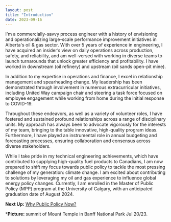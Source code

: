 ```yaml
---
layout: post
title: "Introduction"
date: 2023-09-16
---
```


<!-- wp:paragraph -->
<p>I'm a commercially-savvy process engineer with a history of envisioning and operationalizing large-scale performance improvement initiatives in Alberta's oil &amp; gas sector. With over 5 years of experience in engineering, I have acquired an insider’s view on daily operations across production, safety, and reliability, and am well-versed with working in diverse teams to launch turnarounds that unlock greater efficiency and profitability. I have worked in downstream (oil refinery) and upstream (oil sands open-pit mine).</p>
<!-- /wp:paragraph -->

<!-- wp:paragraph -->
<p>In addition to my expertise in operations and finance, I excel in relationship management and spearheading change. My leadership has been demonstrated through involvement in numerous extracurricular initiatives, including United Way campaign chair and steering a task force focused on employee engagement while working from home during the initial response to COVID-19.</p>
<!-- /wp:paragraph -->

<!-- wp:paragraph -->
<p>Throughout these endeavors, as well as a variety of volunteer roles, I have fostered and sustained profound relationships across a range of disciplinary units. My approach has always been to advocate vigorously for the interests of my team, bringing to the table innovative, high-quality program ideas. Furthermore, I have played an instrumental role in annual budgeting and forecasting processes, ensuring collaboration and consensus across diverse stakeholders.</p>
<!-- /wp:paragraph -->

<!-- wp:paragraph -->
<p>While I take pride in my technical engineering achievements, which have contributed to supplying high-quality fuel products to Canadians, I am now prepared to shift my focus towards public policy to tackle the most pressing challenge of my generation: climate change. I am excited about contributing to solutions by leveraging my oil and gas experience to influence global energy policy changes. Currently, I am enrolled in the Master of Public Policy (MPP) program at the University of Calgary, with an anticipated graduation date of August 2024.</p>
<!-- /wp:paragraph -->

<!-- wp:paragraph -->
<p><strong>Next Up:</strong> <a href="https://ahmedelmeligy.com/2023/09/17/why-public-policy-now/" target="_blank" rel="noreferrer noopener">Why Public Policy Now?</a></p>
<!-- /wp:paragraph -->

<!-- wp:paragraph -->
<p>*<strong>Picture: </strong>summit of Mount Temple in Banff National Park Jul 20/23.</p>
<!-- /wp:paragraph -->
